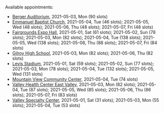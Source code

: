 Available appointments:

* [Berger Auditorium](https://schedulecare.sccgov.org/mychartprd/SignupAndSchedule/EmbeddedSchedule?id=132694&vt=1277&dept=101064003), 2021-05-03, Mon (90 slots)
* [Emmanuel Baptist Church](https://schedulecare.sccgov.org/mychartprd/SignupAndSchedule/EmbeddedSchedule?id=132871&vt=1277&dept=101064006), 2021-05-04, Tue (46 slots); 2021-05-05, Wed (48 slots); 2021-05-06, Thu (48 slots); 2021-05-07, Fri (48 slots)
* [Fairgrounds Expo Hall](https://schedulecare.sccgov.org/mychartprd/SignupAndSchedule/EmbeddedSchedule?id=132726&vt=1277&dept=101064002), 2021-05-01, Sat (61 slots); 2021-05-02, Sun (78 slots); 2021-05-03, Mon (82 slots); 2021-05-04, Tue (138 slots); 2021-05-05, Wed (138 slots); 2021-05-06, Thu (88 slots); 2021-05-07, Fri (84 slots)
* [Gilroy High School](https://schedulecare.sccgov.org/mychartprd/SignupAndSchedule/EmbeddedSchedule?id=132980&vt=1277&dept=101064008), 2021-05-03, Mon (82 slots); 2021-05-06, Thu (82 slots)
* [Levis Stadium](https://schedulecare.sccgov.org/mychartprd/SignupAndSchedule/EmbeddedSchedule?id=132723&vt=1277&dept=101064004), 2021-05-01, Sat (59 slots); 2021-05-02, Sun (77 slots); 2021-05-03, Mon (78 slots); 2021-05-04, Tue (132 slots); 2021-05-05, Wed (131 slots)
* [Mountain View Community Center](https://schedulecare.sccgov.org/mychartprd/SignupAndSchedule/EmbeddedSchedule?id=132472&vt=1277&dept=101064001), 2021-05-04, Tue (74 slots)
* [Valley Health Center East Valley](https://schedulecare.sccgov.org/mychartprd/SignupAndSchedule/EmbeddedSchedule?id=132268&vt=1277&dept=101064007), 2021-05-03, Mon (82 slots); 2021-05-04, Tue (87 slots); 2021-05-05, Wed (85 slots); 2021-05-06, Thu (86 slots); 2021-05-07, Fri (83 slots)
* [Valley Specialty Center](https://schedulecare.sccgov.org/mychartprd/SignupAndSchedule/EmbeddedSchedule?id=132277&vt=1277&dept=101001072), 2021-05-01, Sat (31 slots); 2021-05-03, Mon (55 slots); 2021-05-04, Tue (53 slots)

